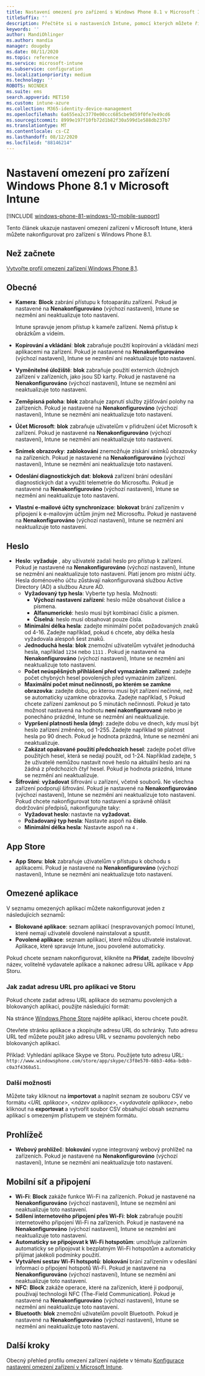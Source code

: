 ```yaml
---
title: Nastavení omezení pro zařízení s Windows Phone 8.1 v Microsoft Intune
titleSuffix: ''
description: Přečtěte si o nastaveních Intune, pomocí kterých můžete řídit nastavení a funkce na zařízeních s Windows Phone 8.1.
keywords: ''
author: MandiOhlinger
ms.author: mandia
manager: dougeby
ms.date: 08/11/2020
ms.topic: reference
ms.service: microsoft-intune
ms.subservice: configuration
ms.localizationpriority: medium
ms.technology: ''
ROBOTS: NOINDEX
ms.suite: ems
search.appverid: MET150
ms.custom: intune-azure
ms.collection: M365-identity-device-management
ms.openlocfilehash: 6a655ea2c3770e00ccc685cbe9d59f0fe7e49cd6
ms.sourcegitcommit: 8999e197f10fb72d1b82f30a599d1e588db237b7
ms.translationtype: MT
ms.contentlocale: cs-CZ
ms.lasthandoff: 08/12/2020
ms.locfileid: "88146214"
---
```

# <a name="microsoft-intune-windows-phone-81-device-restriction-settings"></a>Nastavení omezení pro zařízení Windows Phone 8.1 v Microsoft Intune

[!INCLUDE [windows-phone-81-windows-10-mobile-support](../includes/windows-phone-81-windows-10-mobile-support.md)]

Tento článek ukazuje nastavení omezení zařízení v Microsoft Intune, která můžete nakonfigurovat pro zařízení s Windows Phone 8.1.

## <a name="before-you-begin"></a>Než začnete

[Vytvořte profil omezení zařízení Windows Phone 8,1](device-restrictions-configure.md).

## <a name="general"></a>Obecné

- **Kamera**: **Block** zabrání přístupu k fotoaparátu zařízení. Pokud je nastavené na **Nenakonfigurováno** (výchozí nastavení), Intune se nezmění ani neaktualizuje toto nastavení.

  Intune spravuje jenom přístup k kameře zařízení. Nemá přístup k obrázkům a videím.

- **Kopírování a vkládání**: **blok** zabraňuje použití kopírování a vkládání mezi aplikacemi na zařízení. Pokud je nastavené na **Nenakonfigurováno** (výchozí nastavení), Intune se nezmění ani neaktualizuje toto nastavení.
- **Vyměnitelné úložiště**: **blok** zabraňuje použití externích úložných zařízení v zařízeních, jako jsou SD karty. Pokud je nastavené na **Nenakonfigurováno** (výchozí nastavení), Intune se nezmění ani neaktualizuje toto nastavení.
- **Zeměpisná poloha**: **blok** zabraňuje zapnutí služby zjišťování polohy na zařízeních. Pokud je nastavené na **Nenakonfigurováno** (výchozí nastavení), Intune se nezmění ani neaktualizuje toto nastavení.
- **Účet Microsoft**: **blok** zabraňuje uživatelům v přidružení účet Microsoft k zařízení. Pokud je nastavené na **Nenakonfigurováno** (výchozí nastavení), Intune se nezmění ani neaktualizuje toto nastavení.
- **Snímek obrazovky**: **zablokování** znemožňuje získání snímků obrazovky na zařízeních. Pokud je nastavené na **Nenakonfigurováno** (výchozí nastavení), Intune se nezmění ani neaktualizuje toto nastavení.
- **Odeslání diagnostických dat**: **bloková** zařízení brání odesílání diagnostických dat a využití telemetrie do Microsoftu. Pokud je nastavené na **Nenakonfigurováno** (výchozí nastavení), Intune se nezmění ani neaktualizuje toto nastavení.
- **Vlastní e-mailové účty synchronizace**: **blokovat** brání zařízením v připojení k e-mailovým účtům jiným než Microsoftu. Pokud je nastavené na **Nenakonfigurováno** (výchozí nastavení), Intune se nezmění ani neaktualizuje toto nastavení.

## <a name="password"></a>Heslo

- **Heslo**: **vyžaduje** , aby uživatelé zadali heslo pro přístup k zařízení. Pokud je nastavené na **Nenakonfigurováno** (výchozí nastavení), Intune se nezmění ani neaktualizuje toto nastavení. Platí jenom pro místní účty. Hesla doménového účtu zůstávají nakonfigurovaná službou Active Directory (AD) a službou Azure AD.
  - **Vyžadovaný typ hesla**: Vyberte typ hesla. Možnosti:
    - **Výchozí nastavení zařízení**: heslo může obsahovat číslice a písmena.
    - **Alfanumerické**: heslo musí být kombinací číslic a písmen.
    - **Číselná**: heslo musí obsahovat pouze čísla.
  - **Minimální délka hesla**: zadejte minimální počet požadovaných znaků od 4-16. Zadejte například, pokud `6` chcete, aby délka hesla vyžadovala alespoň šest znaků.
  - **Jednoduchá hesla**: **blok** znemožní uživatelům vytvářet jednoduchá hesla, například `1234` nebo `1111` . Pokud je nastavené na **Nenakonfigurováno** (výchozí nastavení), Intune se nezmění ani neaktualizuje toto nastavení.
  - **Počet neúspěšných přihlášení před vymazáním zařízení**: zadejte počet chybných hesel povolených před vymazáním zařízení.
  - **Maximální počet minut nečinnosti, po kterém se zamkne obrazovka**: zadejte dobu, po kterou musí být zařízení nečinné, než se automaticky uzamkne obrazovka. Zadejte například, `5` Pokud chcete zařízení zamknout po 5 minutách nečinnosti. Pokud je tato možnost nastavená na hodnotu **není nakonfigurované** nebo je ponecháno prázdné, Intune se nezmění ani neaktualizuje.
  - **Vypršení platnosti hesla (dny)**: zadejte dobu ve dnech, kdy musí být heslo zařízení změněno, od 1-255. Zadejte například `90` platnost hesla po 90 dnech. Pokud je hodnota prázdná, Intune se nezmění ani neaktualizuje.
  - **Zakázat opakované použití předchozích hesel**: zadejte počet dříve použitých hesel, která se nedají použít, od 1-24. Například zadejte, `5` že uživatelé nemůžou nastavit nové heslo na aktuální heslo ani na žádná z předchozích čtyř hesel. Pokud je hodnota prázdná, Intune se nezmění ani neaktualizuje.
- **Šifrování**: **vyžadovat** šifrování u zařízení, včetně souborů. Ne všechna zařízení podporují šifrování. Pokud je nastavené na **Nenakonfigurováno** (výchozí nastavení), Intune se nezmění ani neaktualizuje toto nastavení. Pokud chcete nakonfigurovat toto nastavení a správně ohlásit dodržování předpisů, nakonfigurujte taky:
  - **Vyžadovat heslo**: nastavte na **vyžadovat**.
  - **Požadovaný typ hesla**: Nastavte aspoň na **číslo**.
  - **Minimální délka hesla**: Nastavte aspoň na `4` .

## <a name="app-store"></a>App Store

- **App Storu**: **blok** zabraňuje uživatelům v přístupu k obchodu s aplikacemi. Pokud je nastavené na **Nenakonfigurováno** (výchozí nastavení), Intune se nezmění ani neaktualizuje toto nastavení.

## <a name="restricted-apps"></a>Omezené aplikace

V seznamu omezených aplikací můžete nakonfigurovat jeden z následujících seznamů:

- **Blokované aplikace**: seznam aplikací (nespravovaných pomocí Intune), které nemají uživatelé dovolené nainstalovat a spustit.
- **Povolené aplikace**: seznam aplikací, které můžou uživatelé instalovat. Aplikace, které spravuje Intune, jsou povolené automaticky.

Pokud chcete seznam nakonfigurovat, klikněte na **Přidat**, zadejte libovolný název, volitelně vydavatele aplikace a nakonec adresu URL aplikace v App Storu.

### <a name="how-to-specify-the-url-to-an-app-in-the-store"></a>Jak zadat adresu URL pro aplikaci ve Storu

Pokud chcete zadat adresu URL aplikace do seznamu povolených a blokovaných aplikací, použijte následující formát:

Na stránce [Windows Phone Store](https://www.microsoft.com/store/apps/windows-phone) najděte aplikaci, kterou chcete použít.

Otevřete stránku aplikace a zkopírujte adresu URL do schránky. Tuto adresu URL teď můžete použít jako adresu URL v seznamu povolených nebo blokovaných aplikací.

Příklad: Vyhledání aplikace Skype ve Storu. Použijete tuto adresu URL: `http://www.windowsphone.com/store/app/skype/c3f8e570-68b3-4d6a-bdbb-c0a3f4360a51`.

### <a name="additional-options"></a>Další možnosti

Můžete taky kliknout na **importovat** a naplnit seznam ze souboru CSV ve formátu <*URL aplikace*>, <*název aplikace*>, <*vydavatele aplikace*>, nebo kliknout na **exportovat** a vytvořit soubor CSV obsahující obsah seznamu aplikací s omezeným přístupem ve stejném formátu.

## <a name="browser"></a>Prohlížeč

- **Webový prohlížeč**: **blokování** vypne integrovaný webový prohlížeč na zařízeních. Pokud je nastavené na **Nenakonfigurováno** (výchozí nastavení), Intune se nezmění ani neaktualizuje toto nastavení.

## <a name="cellular-and-connectivity"></a>Mobilní síť a připojení

- **Wi-Fi**: **Block** zakáže funkce Wi-Fi na zařízeních. Pokud je nastavené na **Nenakonfigurováno** (výchozí nastavení), Intune se nezmění ani neaktualizuje toto nastavení.
- **Sdílení internetového připojení přes Wi-Fi**: **blok** zabraňuje použití internetového připojení Wi-Fi na zařízeních. Pokud je nastavené na **Nenakonfigurováno** (výchozí nastavení), Intune se nezmění ani neaktualizuje toto nastavení.
- **Automaticky se připojovat k Wi-Fi hotspotům**: umožňuje zařízením automaticky se připojovat k bezplatným Wi-Fi hotspotům a automaticky přijímat jakékoli podmínky použití.
- **Vytváření sestav Wi-Fi hotspotů**: **blokování** brání zařízením v odesílání informací o připojení hotspotů Wi-Fi. Pokud je nastavené na **Nenakonfigurováno** (výchozí nastavení), Intune se nezmění ani neaktualizuje toto nastavení.
- **NFC**: **Block** zakáže operace, které na zařízeních, které ji podporují, používají technologii NFC (The-Field Communication). Pokud je nastavené na **Nenakonfigurováno** (výchozí nastavení), Intune se nezmění ani neaktualizuje toto nastavení.
- **Bluetooth**: **blok** znemožní uživatelům povolit Bluetooth. Pokud je nastavené na **Nenakonfigurováno** (výchozí nastavení), Intune se nezmění ani neaktualizuje toto nastavení.

## <a name="next-steps"></a>Další kroky

Obecný přehled profilu omezení zařízení najdete v tématu [Konfigurace nastavení omezení zařízení v Microsoft Intune](device-restrictions-configure.md).
